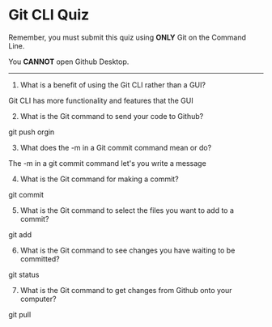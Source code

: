 # Git CLI Quiz

Remember, you must submit this quiz using **ONLY** Git on the Command Line.

You **CANNOT** open Github Desktop.

---

1. What is a benefit of using the Git CLI rather than a GUI?

Git CLI has more functionality and features that the GUI

2. What is the Git command to send your code to Github?

git push orgin <branch name>

3. What does the -m in a Git commit command mean or do?

The -m in a git commit command let's you write a message

4. What is the Git command for making a commit?

git commit

5. What is the Git command to select the files you want to add to a commit?

git add <filename>

6. What is the Git command to see changes you have waiting to be committed?

git status

7. What is the Git command to get changes from Github onto your computer?

git pull <remote name> <branch name>
